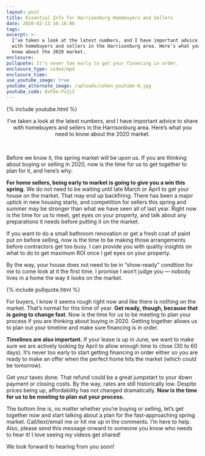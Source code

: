 ```yaml
---
layout: post
title: Essential Info for Harrisonburg Homebuyers and Sellers
date: 2020-02-13 16:16:00
tags:
excerpt: >-
  I’ve taken a look at the latest numbers, and I have important advice to share
  with homebuyers and sellers in the Harrisonburg area. Here’s what you need to
  know about the 2020 market.
enclosure:
pullquote: It’s never too early to get your financing in order.
enclosure_type: video/mp4
enclosure_time:
use_youtube_image: true
youtube_alternate_image: /uploads/cohen-youtube-6.jpg
youtube_code: 8xFDa-Px2jI
---
```


{% include youtube.html %}

<center>I&rsquo;ve taken a look at the latest numbers, and I have important advice to share with homebuyers and sellers in the Harrisonburg area. Here&rsquo;s what you need to know about the 2020 market.</center>

&nbsp;

Before we know it, the spring market will be upon us. If you are thinking about buying or selling in 2020, now is the time for us to get together to plan for it, and here’s why:

**For home sellers, being early to market is going to give you a win this spring.** We do not need to be waiting until late March or April to get your house on the market. That may end up backfiring. There has been a major uptick in new housing starts, and competition for sellers this spring and summer may be stronger than what we have seen all of last year. Right now is the time for us to meet, get eyes on your property, and talk about any preparations it needs before putting it on the market.

If you want to do a small bathroom renovation or get a fresh coat of paint put on before selling, now is the time to be making those arrangements before contractors get too busy. I can provide you with quality insights on what to do to get maximum ROI once I get eyes on your property.&nbsp;

By the way, your house does not need to be in “show-ready” condition for me to come look at it the first time. I promise I won’t judge you — nobody lives in a home the way it looks on the market.

{% include pullquote.html %}

For buyers, I know it seems rough right now and like there is nothing on the market. That’s normal for this time of year. **Get ready, though, because that is going to change fast**. Now is the time for us to be meeting to plan your process if you are thinking about buying in 2020. Getting together allows us to plan out your timeline and make sure financing is in order.

**Timelines are also important.** If your lease is up in June, we want to make sure we are actively looking by April to allow enough time to close (30 to 60 days). It’s never too early to start getting financing in order either so you are ready to make an offer when the perfect home hits the market (which could be tomorrow).

Get your taxes done. That refund could be a great jumpstart to your down payment or closing costs. By the way, rates are still historically low. Despite prices being up, affordability has not changed dramatically. **Now is the time for us to be meeting to plan out your process.**

The bottom line is, no matter whether you’re buying or selling, let’s get together now and start talking about a plan for the fast-approaching spring market. Call/text/email me or hit me up in the comments. I’m here to help. Also, please send this message onward to someone you know who needs to hear it\! I love seeing my videos get shared\!

We look forward to hearing from you soon\!
